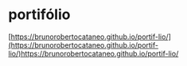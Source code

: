 # portifólio

[https://brunorobertocataneo.github.io/portif-lio/](https://brunorobertocataneo.github.io/portif-lio/)https://brunorobertocataneo.github.io/portif-lio/

